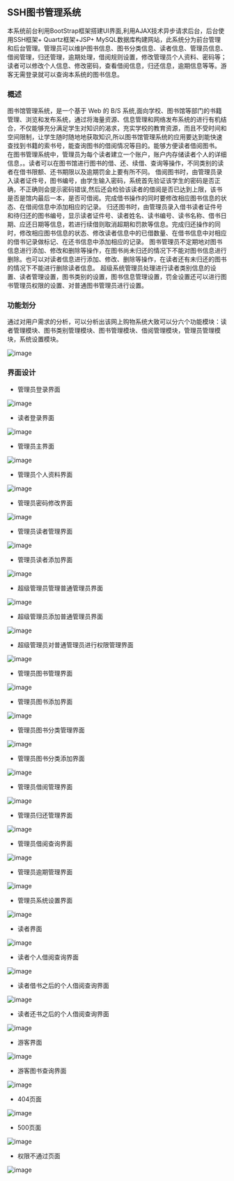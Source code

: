 ## SSH图书管理系统


本系统前台利用BootStrap框架搭建UI界面,利用AJAX技术异步请求后台，后台使用SSH框架+ Quartz框架+JSP+ MySQL数据库构建网站，此系统分为前台管理和后台管理。管理员可以维护图书信息、图书分类信息、读者信息、管理员信息、借阅管理，归还管理，逾期处理，借阅规则设置，修改管理员个人资料、密码等；读者可以修改个人信息、修改密码，查看借阅信息，归还信息，逾期信息等等。游客无需登录就可以查询本系统的图书信息。

### 概述

图书馆管理系统，是一个基于 Web 的 B/S 系统,面向学校、图书馆等部门的书籍管理、浏览和发布系统，通过将海量资源、信息管理和网络发布系统的进行有机结合，不仅能够充分满足学生对知识的渴求，充实学校的教育资源，而且不受时间和空间限制，让学生随时随地地获取知识,所以图书馆管理系统的应用要达到能快速查找到书籍的索书号，能查询图书的借阅情况等目的。能够方便读者借阅图书。
在图书管理系统中，管理员为每个读者建立一个账户，账户内存储读者个人的详细信息，。读者可以在图书馆进行图书的借、还、续借、查询等操作，不同类别的读者在借书限额、还书期限以及逾期罚金上要有所不同。
借阅图书时，由管理员录入读者证件号，图书编号，由学生输入密码，系统首先验证该学生的密码是否正确，不正确则会提示密码错误,然后还会检验该读者的借阅是否已达到上限，该书是否是馆内最后一本，是否可借阅。完成借书操作的同时要修改相应图书信息的状态、在借阅信息中添加相应的记录。
归还图书时，由管理员录入借书读者证件号和待归还的图书编号，显示读者证件号、读者姓名、读书编号、读书名称、借书日期、应还日期等信息，若进行续借则取消超期和罚款等信息。完成归还操作的同时，修改相应图书信息的状态、修改读者信息中的已借数量、在借书信息中对相应的借书记录做标记、在还书信息中添加相应的记录。
图书管理员不定期地对图书信息进行添加、修改和删除等操作，在图书尚未归还的情况下不能对图书信息进行删除。也可以对读者信息进行添加、修改、删除等操作，在读者还有未归还的图书的情况下不能进行删除读者信息。
超级系统管理员处理进行读者类别信息的设置、读者管理设置，图书类别的设置，图书信息管理设置，罚金设置还可以进行图书管理员权限的设置、对普通图书管理员进行设置。


### 功能划分

通过对用户需求的分析，可以分析出该网上购物系统大致可以分六个功能模块：读者管理模块、图书类别管理模块、图书管理模块、借阅管理模块，管理员管理模块，系统设置模块。 


![image](https://github.com/cckevincyh/LibrarySystem/blob/master/img/0.png)


### 界面设计


- 管理员登录界面

![image](https://github.com/cckevincyh/LibrarySystem/blob/master/img/1.png)

- 读者登录界面

![image](https://github.com/cckevincyh/LibrarySystem/blob/master/img/2.png)



- 管理员主界面

![image](https://github.com/cckevincyh/LibrarySystem/blob/master/img/3.png)


- 管理员个人资料界面

![image](https://github.com/cckevincyh/LibrarySystem/blob/master/img/4.png)


- 管理员密码修改界面

![image](https://github.com/cckevincyh/LibrarySystem/blob/master/img/9.png)

- 管理员读者管理界面

![image](https://github.com/cckevincyh/LibrarySystem/blob/master/img/5.png)


- 管理员读者添加界面

![image](https://github.com/cckevincyh/LibrarySystem/blob/master/img/12.png)


- 超级管理员管理普通管理员界面

![image](https://github.com/cckevincyh/LibrarySystem/blob/master/img/6.png)

- 超级管理员添加普通管理员界面

![image](https://github.com/cckevincyh/LibrarySystem/blob/master/img/10.png)

- 超级管理员对普通管理员进行权限管理界面

![image](https://github.com/cckevincyh/LibrarySystem/blob/master/img/11.png)

- 管理员图书管理界面

![image](https://github.com/cckevincyh/LibrarySystem/blob/master/img/7.png)

- 管理员图书添加界面

![image](https://github.com/cckevincyh/LibrarySystem/blob/master/img/17.png)


- 管理员图书分类管理界面

![image](https://github.com/cckevincyh/LibrarySystem/blob/master/img/8.png)


- 管理员图书分类添加界面

![image](https://github.com/cckevincyh/LibrarySystem/blob/master/img/16.png)


- 管理员借阅管理界面

![image](https://github.com/cckevincyh/LibrarySystem/blob/master/img/13.png)


- 管理员归还管理界面

![image](https://github.com/cckevincyh/LibrarySystem/blob/master/img/14.png)


- 管理员借阅查询界面

![image](https://github.com/cckevincyh/LibrarySystem/blob/master/img/15.png)


- 管理员逾期管理界面

![image](https://github.com/cckevincyh/LibrarySystem/blob/master/img/20.png)

- 管理员系统设置界面

![image](https://github.com/cckevincyh/LibrarySystem/blob/master/img/18.png)


- 读者界面

![image](https://github.com/cckevincyh/LibrarySystem/blob/master/img/19.png)


- 读者个人借阅查询界面

![image](https://github.com/cckevincyh/LibrarySystem/blob/master/img/21.png)


- 读者借书之后的个人借阅查询界面

![image](https://github.com/cckevincyh/LibrarySystem/blob/master/img/21.png)


- 读者还书之后的个人借阅查询界面

![image](https://github.com/cckevincyh/LibrarySystem/blob/master/img/22.png)


- 游客界面

![image](https://github.com/cckevincyh/LibrarySystem/blob/master/img/23.png)


- 游客图书查询界面

![image](https://github.com/cckevincyh/LibrarySystem/blob/master/img/24.png)



- 404页面

![image](https://github.com/cckevincyh/LibrarySystem/blob/master/img/25.png)


- 500页面

![image](https://github.com/cckevincyh/LibrarySystem/blob/master/img/26.png)


- 权限不通过页面

![image](https://github.com/cckevincyh/LibrarySystem/blob/master/img/27.png)

